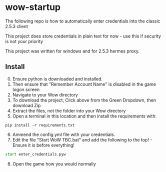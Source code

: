 # wow-startup
 The following repo is how to automatically enter credentials into the classic 2.5.3 client 

This project does store credentials in plain text for now - use this if security is not your priority

This project was written for windows and for 2.5.3 hermes proxy.

## Install
0. Ensure python is downloaded and installed.
1. Then ensure that "Remember Account Name" is disabled in the game logon screen
2. Navigate to your Wow directory
3. To download the project, Click above from the Green Dropdown, then download Zip
4. Extract the files, not the folder into your Wow directory
5. Open a terminal in this location and then install the requirements with:
```
pip install -r requirements.txt
```
6. Ammend the config.yml file with your credentials.
7. Edit the file "Start WoW TBC.bat" and add the following to the top! - Ensure it is before everything!
```bat
start enter_credentials.pyw
```
8. Open the game how you would normally



